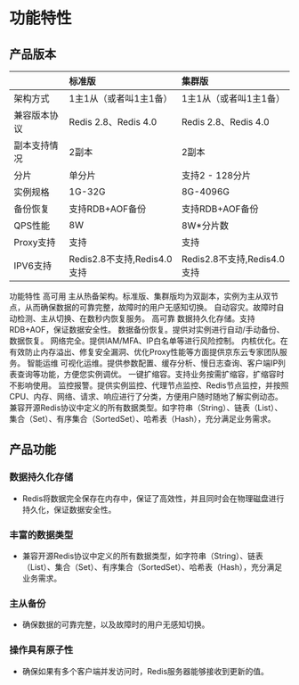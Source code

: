 # 功能特性

## 产品版本

|    |  标准版  |  集群版 |
| :--- | :---  | :---  |
| 架构方式 |   1主1从（或者叫1主1备）|  	1主1从（或者叫1主1备）	| 
| 兼容版本协议  | 	Redis 2.8、Redis 4.0| 	Redis 2.8、Redis 4.0	| 
| 副本支持情况   | 	2副本| 	2副本	| 
| 分片	| 单分片 | 	支持2 - 128分片	| 
| 实例规格      | 	1G-32G    |  	8G-4096G	| 
| 备份恢复	|   支持RDB+AOF备份    | 支持RDB+AOF备份	   | 
| QPS性能	  |  8W  |  8W*分片数	  |  
| Proxy支持	  |  支持	  |  支持	  | 
| IPV6支持  |  	Redis2.8不支持,Redis4.0支持  |  	Redis2.8不支持,Redis4.0支持	  |  




功能特性
高可用
主从热备架构。标准版、集群版均为双副本，实例为主从双节点，从而确保数据的可靠完整，故障时的用户无感知切换。
自动容灾。故障时自动检测、主从切换、在数秒内恢复服务。
高可靠
数据持久化存储。支持RDB+AOF，保证数据安全性。
数据备份恢复。提供对实例进行自动/手动备份、数据恢复。
网络完全。提供IAM/MFA、IP白名单等进行风险控制。
内核优化。在有效防止内存溢出、修复安全漏洞、优化Proxy性能等方面提供京东云专家团队服务。
智能运维
可视化运维。提供参数配置、缓存分析、慢日志查询、客户端IP列表查询等功能，方便您实例调优。
一键扩缩容。支持业务按需扩缩容，扩缩容时不影响使用。
监控报警。提供实例监控、代理节点监控、Redis节点监控，并按照CPU、内存、网络、请求、响应进行了分类，方便用户随时随地了解实例动态。
兼容开源Redis协议中定义的所有数据类型。如字符串（String）、链表（List）、集合（Set）、有序集合（SortedSet）、哈希表（Hash），充分满足业务需求。






## 产品功能
### 数据持久化存储
- Redis将数据完全保存在内存中，保证了高效性，并且同时会在物理磁盘进行持久化，保证数据安全性。

### 丰富的数据类型
- 兼容开源Redis协议中定义的所有数据类型，如字符串（String）、链表（List）、集合（Set）、有序集合（SortedSet）、哈希表（Hash），充分满足业务需求。

### 主从备份
- 确保数据的可靠完整，以及故障时的用户无感知切换。

### 操作具有原子性
- 确保如果有多个客户端并发访问时，Redis服务器能够接收到更新的值。
